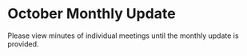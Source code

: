 # October Monthly Update

Please view minutes of individual meetings until the monthly update is provided.

